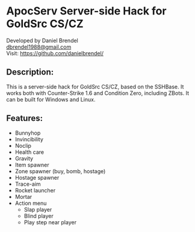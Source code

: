 # ApocServ Server-side Hack for GoldSrc CS/CZ

Developed by Daniel Brendel\
dbrendel1988@gmail.com\
Visit: https://github.com/danielbrendel/

## Description:
This is a server-side hack for GoldSrc CS/CZ, based on the SSHBase. It works both with Counter-Strike 1.6 and Condition Zero, including ZBots. It can be built for Windows and Linux. 

## Features:
- Bunnyhop
- Invincibility
- Noclip
- Health care
- Gravity
- Item spawner
- Zone spawner (buy, bomb, hostage)
- Hostage spawner
- Trace-aim
- Rocket launcher
- Mortar
- Action menu
	- Slap player
	- Blind player
	- Play step near player

